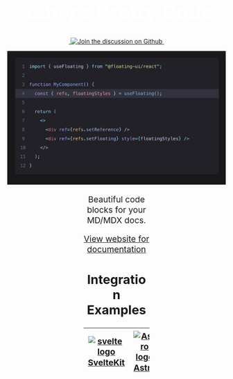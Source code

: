 <div style="align:center;text-align:center;">

<h1 align="center" style="font-size: 2.8rem; font-weight: 900; color: white;">Rehype Pretty Code</h1>

<a href="https://npmjs.com/package/rehype-pretty-code" target="\_parent">
  <img alt="" src="https://img.shields.io/npm/dm/rehype-pretty-code.svg" />
</a>
<a href="https://github.com/rehype-pretty/rehype-pretty-code/discussions">
  <img alt="Join the discussion on Github" src="https://img.shields.io/badge/Github%20Discussions%20%26%20Support-Chat%20now!-blue" />
</a>
<a href="https://github.com/rehype-pretty/rehype-pretty-code" target="\_parent">
  <img alt="" src="https://img.shields.io/github/stars/rehype-pretty/rehype-pretty-code.svg?style=social&label=Star" />
</a>

<p align="center">
  <a href="https://rehype-pretty.pages.dev" target="_blank" rel="noopener noreferrer">
    <img width="750" src="./.github/images/screenshot.png" alt="screenshot" />
  </a>
</p>

<div align="center" style="font-size: 1.2rem; margin-left: auto;
            margin-right: auto;
            width: 30%">

Beautiful code blocks for your MD/MDX docs.

[View website for documentation](https://rehype-pretty.pages.dev)

## Integration Examples

| <a href="https://github.com/rehype-pretty/rehype-pretty-code/tree/master/examples/sveltekit"><img src="https://api.iconify.design/vscode-icons:file-type-svelte.svg" alt="svelte logo" width="100" style="padding:1px;" /> <br/> [SvelteKit](./examples/sveltekit)</a> | <a href="https://github.com/rehype-pretty/rehype-pretty-code/tree/master/examples/astro"><img src="https://api.iconify.design/vscode-icons:file-type-astro.svg" alt="Astro logo" width="100" style="padding:1px;" /><br/> [Astro](./examples/astro)</a> | <a href="https://github.com/rehype-pretty/rehype-pretty-code/tree/master/examples/cdn/index.html"><img src="https://api.iconify.design/vscode-icons:file-type-html.svg" alt="html logo" width="100" style="padding:1px;" /><br/> [CDN](./examples/cdn/index.html)</a> | <a href="https://github.com/rehype-pretty/rehype-pretty-code/tree/master/examples/next"><img src="https://api.iconify.design/devicon:nextjs.svg" alt="html logo" width="100" style="padding:1px;" /><br/> [Next.js](./examples/next)</a> |
|---|---|---|---|

</div>
